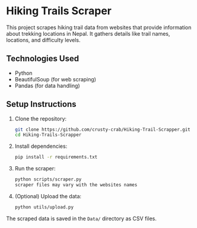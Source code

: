 # Hiking Trails Scraper

This project scrapes hiking trail data from websites that provide information about trekking locations in Nepal. It gathers details like trail names, locations, and difficulty levels.

## Technologies Used

- Python
- BeautifulSoup (for web scraping)
- Pandas (for data handling)

## Setup Instructions

1. Clone the repository:

   ```bash
   git clone https://github.com/crusty-crab/Hiking-Trail-Scrapper.git
   cd Hiking-Trails-Scrapper
   ```

2. Install dependencies:

   ```bash
   pip install -r requirements.txt
   ```

3. Run the scraper:

   ```bash
   python scripts/scraper.py
   scraper files may vary with the websites names
   ```

4. (Optional) Upload the data:
   ```bash
   python utils/upload.py
   ```

The scraped data is saved in the `Data/` directory as CSV files.
